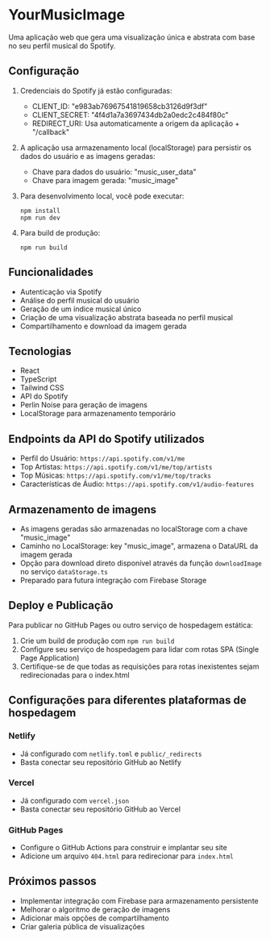 
# YourMusicImage

Uma aplicação web que gera uma visualização única e abstrata com base no seu perfil musical do Spotify.

## Configuração

1. Credenciais do Spotify já estão configuradas:
   - CLIENT_ID: "e983ab76967541819658cb3126d9f3df"
   - CLIENT_SECRET: "4f4d1a7a3697434db2a0edc2c484f80c"
   - REDIRECT_URI: Usa automaticamente a origem da aplicação + "/callback"

2. A aplicação usa armazenamento local (localStorage) para persistir os dados do usuário e as imagens geradas:
   - Chave para dados do usuário: "music_user_data"
   - Chave para imagem gerada: "music_image"

3. Para desenvolvimento local, você pode executar:
   ```
   npm install
   npm run dev
   ```

4. Para build de produção:
   ```
   npm run build
   ```

## Funcionalidades

- Autenticação via Spotify
- Análise do perfil musical do usuário
- Geração de um índice musical único
- Criação de uma visualização abstrata baseada no perfil musical
- Compartilhamento e download da imagem gerada

## Tecnologias

- React
- TypeScript
- Tailwind CSS
- API do Spotify
- Perlin Noise para geração de imagens
- LocalStorage para armazenamento temporário

## Endpoints da API do Spotify utilizados

- Perfil do Usuário: `https://api.spotify.com/v1/me`
- Top Artistas: `https://api.spotify.com/v1/me/top/artists`
- Top Músicas: `https://api.spotify.com/v1/me/top/tracks`
- Características de Áudio: `https://api.spotify.com/v1/audio-features`

## Armazenamento de imagens

- As imagens geradas são armazenadas no localStorage com a chave "music_image"
- Caminho no LocalStorage: key "music_image", armazena o DataURL da imagem gerada
- Opção para download direto disponível através da função `downloadImage` no serviço `dataStorage.ts`
- Preparado para futura integração com Firebase Storage

## Deploy e Publicação

Para publicar no GitHub Pages ou outro serviço de hospedagem estática:

1. Crie um build de produção com `npm run build`
2. Configure seu serviço de hospedagem para lidar com rotas SPA (Single Page Application)
3. Certifique-se de que todas as requisições para rotas inexistentes sejam redirecionadas para o index.html

## Configurações para diferentes plataformas de hospedagem

### Netlify
- Já configurado com `netlify.toml` e `public/_redirects`
- Basta conectar seu repositório GitHub ao Netlify

### Vercel
- Já configurado com `vercel.json`
- Basta conectar seu repositório GitHub ao Vercel

### GitHub Pages
- Configure o GitHub Actions para construir e implantar seu site
- Adicione um arquivo `404.html` para redirecionar para `index.html`

## Próximos passos

- Implementar integração com Firebase para armazenamento persistente
- Melhorar o algoritmo de geração de imagens
- Adicionar mais opções de compartilhamento
- Criar galeria pública de visualizações
